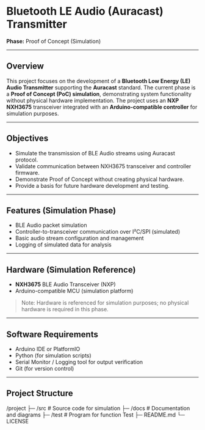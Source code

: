 # Bluetooth LE Audio (Auracast) Transmitter
**Phase:** Proof of Concept (Simulation)

---

## Overview
This project focuses on the development of a **Bluetooth Low Energy (LE) Audio Transmitter** supporting the **Auracast** standard. The current phase is a **Proof of Concept (PoC) simulation**, demonstrating system functionality without physical hardware implementation. The project uses an **NXP NXH3675** transceiver integrated with an **Arduino-compatible controller** for simulation purposes.

---

## Objectives
- Simulate the transmission of BLE Audio streams using Auracast protocol.
- Validate communication between NXH3675 transceiver and controller firmware.
- Demonstrate Proof of Concept without creating physical hardware.
- Provide a basis for future hardware development and testing.

---

## Features (Simulation Phase)
- BLE Audio packet simulation
- Controller-to-transceiver communication over I²C/SPI (simulated)
- Basic audio stream configuration and management
- Logging of simulated data for analysis

---

## Hardware (Simulation Reference)
- **NXH3675** BLE Audio Transceiver (NXP)
- Arduino-compatible MCU (simulation platform)
> Note: Hardware is referenced for simulation purposes; no physical hardware is required in this phase.

---

## Software Requirements
- Arduino IDE or PlatformIO
- Python (for simulation scripts)
- Serial Monitor / Logging tool for output verification
- Git (for version control)

---

## Project Structure
/project
├─ /src # Source code for simulation
├─ /docs # Documentation and diagrams
├─ /test # Program for function Test
├─ README.md
└─ LICENSE